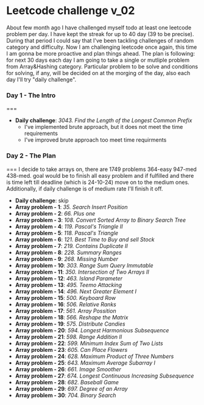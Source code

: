 # Leetcode challenge v_02

About few month ago I have challenged myself todo at least one leetcode problem per day. I have kept the streak for up to 40 day (39 to be precise). During that period I could say that I've been tackling challenges of random category and difficulty. Now I am challenging leetcode once again, this time I am gonna be more proactive and plan things ahead. The plan is following: for next 30 days each day I am going to take a single or mutliple problem from Array&Hashing category. Particular problem to be solve and conditions for solving, if any, will be decided on at the morging of the day, also each day I'll try "daily challenge".

### Day 1 - The Intro

===

- **Daily challenge**: _3043. Find the Length of the Longest Common Prefix_
  - I've implemented brute approach, but it does not meet the time requirements
  - I've improved brute approach too meet time requirments

### Day 2 - The Plan

===
I decide to take arrays on, there are 1749 problems 364-easy 947-med 438-med. goal would be to finish all easy problem and if fulfilled and there is time left till deadline (which is 24-10-24) move on to the medium ones. Additionally, if daily challenge is of medium rate I'll finish it off.

- **Daily challenge**: skip
- **Array problem - 1**: _35. Search Insert Position_
- **Array problem - 2**: _66. Plus one_
- **Array problem - 3**: _108. Convert Sorted Array to Binary Search Tree_
- **Array problem - 4**: _119. Pascal's Triangle II_
- **Array problem - 5**: _118. Pascal's Triangle_
- **Array problem - 6**: _121. Best Time to Buy and sell Stock_
- **Array problem - 7**: _219. Contains Duplicate II_
- **Array problem - 8**: _228. Summary Ranges_
- **Array problem - 9**: _268. Missing Number_
- **Array problem - 10**: _303. Range Sum Query Immutable_
- **Array problem - 11**: _350. Intersection of Two Arrays II_
- **Array problem - 12**: _463. Island Parameter_
- **Array problem - 13**: _495. Teemo Attacking_
- **Array problem - 14**: _496. Next Greater Element I_
- **Array problem - 15**: _500. Keyboard Row_
- **Array problem - 16**: _506. Relative Ranks_
- **Array problem - 17**: _561. Array Possition_
- **Array problem - 18**: _566. Reshape the Matrix_
- **Array problem - 19**: _575. Distribute Candies_
- **Array problem - 20**: _594. Longest Harmonious Subsequence_
- **Array problem - 21**: _598. Range Addition II_
- **Array problem - 22**: _599. Minimum Index Sum of Two Lists_
- **Array problem - 23**: _605. Can Place Flowers_
- **Array problem - 24**: _628. Maximum Product of Three Numbers_
- **Array problem - 25**: _643. Maximum Average Subarray I_
- **Array problem - 26**: _661. Image Smoother_
- **Array problem - 27**: _674. Longest Continuous Increasing Subsequence_
- **Array problem - 28**: _682. Baseball Game_
- **Array problem - 29**: _697. Degree of an Array_
- **Array problem - 30**: _704. Binary Search_

